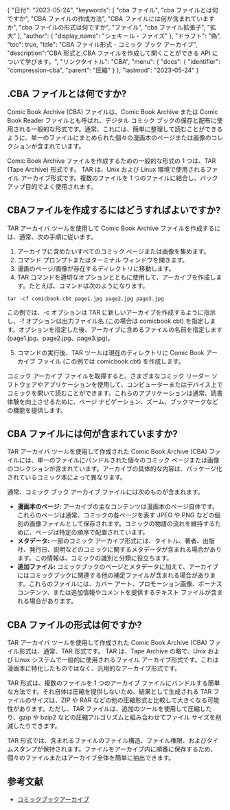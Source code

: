 {
"日付": "2023-05-24",
  "keywords": [
"cba ファイル",
"cba ファイルとは何ですか",
"CBA ファイルの作成方法",
"CBA ファイルには何が含まれていますか",
"cba ファイルの形式は何ですか",
"ファイル",
"cba ファイル拡張子",
"拡大"
],
  "author": {
"display_name": "シェキール・ファイズ"
},
"ドラフト": "偽",
"toc": true,
"title": "CBA ファイル形式 - コミック ブック アーカイブ",
  "description":"CBA 形式と,CBA ファイルを作成して開くことができる API について学びます。",
"リンクタイトル": "CBA",
  "menu": {
    "docs": {
      "identifier": "compression-cba",
"parent": "圧縮"
}
},
"lastmod": "2023-05-24"
}

## .CBA ファイルとは何ですか?

Comic Book Archive (CBA) ファイルは、Comic Book Archive または Comic Book Reader ファイルとも呼ばれ、デジタル コミック ブックの保存と配布に使用される一般的な形式です。通常、これには、簡単に整理して読むことができるように、単一のファイルにまとめられた個々の漫画本のページまたは画像のコレクションが含まれています。

Comic Book Archive ファイルを作成するための一般的な形式の 1 つは、TAR (Tape Archive) 形式です。 TAR は、Unix および Linux 環境で使用されるファイル アーカイブ形式です。複数のファイルを 1 つのファイルに結合し、バックアップ目的でよく使用されます。

## CBAファイルを作成するにはどうすればよいですか?

TAR アーカイバ ツールを使用して Comic Book Archive ファイルを作成するには、通常、次の手順に従います。

1. アーカイブに含めたいすべてのコミック ページまたは画像を集めます。
2. コマンド プロンプトまたはターミナル ウィンドウを開きます。
3. 漫画のページ/画像が存在するディレクトリに移動します。
4. TAR コマンドを適切なオプションとともに使用して、アーカイブを作成します。たとえば、コマンドは次のようになります。

```
tar -cf comicbook.cbt page1.jpg page2.jpg page3.jpg
```

この例では、-c オプションは TAR に新しいアーカイブを作成するように指示し、-f オプションは出力ファイル名 (この場合は comicbook.cbt) を指定します。オプションを指定した後、アーカイブに含めるファイルの名前を指定します (page1.jpg、page2.jpg、page3.jpg)。

5. コマンドの実行後、TAR ツールは現在のディレクトリに Comic Book アーカイブ ファイル (この例では comicbook.cbt) を作成します。

コミック アーカイブ ファイルを取得すると、さまざまなコミック リーダー ソフトウェアやアプリケーションを使用して、コンピューターまたはデバイス上でコミックを開いて読むことができます。これらのアプリケーションは通常、読書体験を向上させるために、ページ ナビゲーション、ズーム、ブックマークなどの機能を提供します。

## CBA ファイルには何が含まれていますか?

TAR アーカイバ ツールを使用して作成された Comic Book Archive (CBA) ファイルには、単一のファイルにバンドルされた個々のコミック ページまたは画像のコレクションが含まれています。アーカイブの具体的な内容は、パッケージ化されているコミック本によって異なります。

通常、コミック ブック アーカイブ ファイルには次のものが含まれます。

- **漫画本のページ:** アーカイブの主なコンテンツは漫画本のページ自体です。これらのページは通常、コミックの各ページを表す JPEG や PNG などの個別の画像ファイルとして保存されます。コミックの物語の流れを維持するために、ページは特定の順序で配置されています。
- **メタデータ:** 一部のコミック アーカイブ形式には、タイトル、著者、出版社、発行日、説明などのコミックに関するメタデータが含まれる場合があります。この情報は、コミックの識別と分類に役立ちます。
- **追加ファイル:** コミックブックのページとメタデータに加えて、アーカイブにはコミックブックに関連する他の補足ファイルが含まれる場合があります。これらのファイルには、カバー アート、プロモーション画像、ボーナス コンテンツ、または追加情報やコメントを提供するテキスト ファイルが含まれる場合があります。

## CBA ファイルの形式は何ですか?

TAR アーカイバ ツールを使用して作成された Comic Book Archive (CBA) ファイル形式は、通常、TAR 形式です。 TAR は、Tape Archive の略で、Unix および Linux システムで一般的に使用されるファイル アーカイブ形式です。これは漫画本に特化したものではなく、汎用的なアーカイブ形式です。

TAR 形式は、複数のファイルを 1 つのアーカイブ ファイルにバンドルする簡単な方法です。それ自体は圧縮を提供しないため、結果として生成される TAR ファイルのサイズは、ZIP や RAR などの他の圧縮形式と比較して大きくなる可能性があります。ただし、TAR ファイルは、追加のツールを使用して圧縮したり、gzip や bzip2 などの圧縮アルゴリズムと組み合わせてファイル サイズを削減したりできます。

TAR 形式では、含まれるファイルのファイル構造、ファイル権限、およびタイムスタンプが保持されます。ファイルをアーカイブ内に順番に保存するため、個々のファイルまたはアーカイブ全体を簡単に抽出できます。

## 参考文献
* [コミックブックアーカイブ](https://en.wikipedia.org/wiki/Comic_book_archive)

